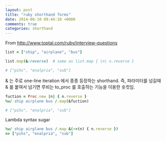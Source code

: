 ```yaml
---
layout: post
title: "ruby shorthand forms"
date: 2014-08-10 09:44:10 +0000
comments: true
categories: shorthand
---
```

From http://www.toptal.com/ruby/interview-questions

```ruby
list = ["ship", "airplane", "bus"]

list.map(&:reverse)  # same as list.map { |n| n.reverse }

# ["pihs", "enalpria", "sub"]

```
& 는 주로 one-line iteration 에서 종종 등장하는 shorthand. 즉, 파라미터를 넘길때 & 를 붙여서 넘기면 루비는 to_proc 를 호출하는 기능을 이용한 숏컷임.

```ruby
fuction = Proc.new |n| { n.reverse }
%w/ ship airplane bus /.map(&fuction)

# ["pihs", "enalpria", "sub"]
```

Lambda syntax sugar
```ruby
%w/ ship airplane bus /.map &(->(n) { n.reverse })
=> ["pihs", "enalpria", "sub"]
```
